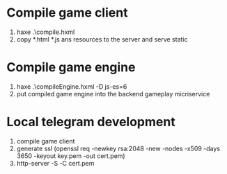 # Compile game client
1) haxe .\compile.hxml
2) copy *.html *.js ans resources to the server and serve static

# Compile game engine
1) haxe .\compileEngine.hxml -D js-es=6
2) put compiled game engine into the backend gameplay micriservice

# Local telegram development
1) compile game client
2) generate ssl (openssl req -newkey rsa:2048 -new -nodes -x509 -days 3650 -keyout key.pem -out cert.pem)
3) http-server -S -C cert.pem